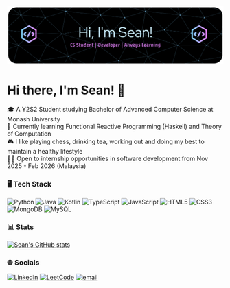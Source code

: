 ![Header](./github-header-banner.png)

# Hi there, I'm Sean! 👋

🎓 A Y2S2 Student studying Bachelor of Advanced Computer Science at Monash University <br/>
📓 Currently learning Functional Reactive Programming (Haskell) and Theory of Computation <br/>
🎮 I like playing chess, drinking tea, working out and doing my best to maintain a healthy lifestyle <br/>
👨‍💻 Open to internship opportunities in software development from Nov 2025 - Feb 2026 (Malaysia) <br/>


### 🖥️ Tech Stack
![Python](https://img.shields.io/badge/python-3670A0?style=for-the-badge&logo=python&logoColor=ffdd54)
![Java](https://img.shields.io/badge/java-%23ED8B00.svg?style=for-the-badge&logo=openjdk&logoColor=white)
![Kotlin](https://img.shields.io/badge/kotlin-%237F52FF.svg?style=for-the-badge&logo=kotlin&logoColor=white)
![TypeScript](https://img.shields.io/badge/typescript-%23007ACC.svg?style=for-the-badge&logo=typescript&logoColor=white)
![JavaScript](https://img.shields.io/badge/javascript-%23323330.svg?style=for-the-badge&logo=javascript&logoColor=%23F7DF1E)
![HTML5](https://img.shields.io/badge/html5-%23E34F26.svg?style=for-the-badge&logo=html5&logoColor=white)
![CSS3](https://img.shields.io/badge/css3-%231572B6.svg?style=for-the-badge&logo=css3&logoColor=white)
![MongoDB](https://img.shields.io/badge/MongoDB-%234ea94b.svg?style=for-the-badge&logo=mongodb&logoColor=white)
![MySQL](https://img.shields.io/badge/mysql-4479A1.svg?style=for-the-badge&logo=mysql&logoColor=white)


### 📊 Stats
[![Sean's GitHub stats](https://github-readme-stats.vercel.app/api?username=scyxcarrot&theme=tokyonight)](https://github.com/anuraghazra/github-readme-stats)


### 🌐 Socials
[![LinkedIn](https://img.shields.io/badge/LinkedIn-%230077B5.svg?logo=linkedin&logoColor=white)](https://www.linkedin.com/in/sean-cheah-yi-xuan-25aa6333b/) [![LeetCode](https://img.shields.io/badge/LeetCode-%23FFA116.svg?logo=leetcode&logoColor=white)](https://leetcode.com/u/scyxcarrot/) [![email](https://img.shields.io/badge/Email-D14836?logo=gmail&logoColor=white)](mailto:seancheahyixuan@gmail.com) 
